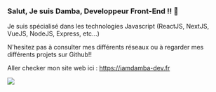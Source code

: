 ### Salut, Je suis Damba, Developpeur Front-End !! 👋

Je suis spécialisé dans les technologies Javascript (ReactJS, NextJS, VueJS, NodeJS, Express, etc...)

N'hesitez pas à consulter mes différents réseaux ou à regarder mes différents projets sur Github!!

Aller checker mon site web ici : https://iamdamba-dev.fr

<img src="https://github-readme-stats.vercel.app/api?username=iamdamba&&show_icons=true&title_color=ffffff&icon_color=bb2acf&text_color=daf7dc&bg_color=191919">

